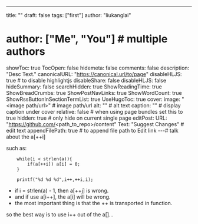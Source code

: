 ---
title: ""
draft: false
tags: ["first"]
author: "liukanglai"
# author: ["Me", "You"] # multiple authors
showToc: true
TocOpen: false
hidemeta: false
comments: false
description: "Desc Text."
canonicalURL: "https://canonical.url/to/page"
disableHLJS: true # to disable highlightjs
disableShare: false
disableHLJS: false
hideSummary: false
searchHidden: true
ShowReadingTime: true
ShowBreadCrumbs: true
ShowPostNavLinks: true
ShowWordCount: true
ShowRssButtonInSectionTermList: true
UseHugoToc: true
cover:
    image: "<image path/url>" # image path/url
    alt: "<alt text>" # alt text
    caption: "<text>" # display caption under cover
    relative: false # when using page bundles set this to true
    hidden: true # only hide on current single page
editPost:
    URL: "https://github.com/<path_to_repo>/content"
    Text: "Suggest Changes" # edit text
    appendFilePath: true # to append file path to Edit link
---# talk about the a[++i]

such as:

        while(i < strlen(a)){
            if(a[++i]) a[i] = 0;
        }
        
        printf("%d %d %d",i++,++i,i);
        
- if i = strlen(a) - 1, then a[++j] is wrong.
- and if use a[i++], the a[i] will be wrong.
- the most important thing is that the ++ is transported in function.

so the best way is to use i++ out of the a[]...
